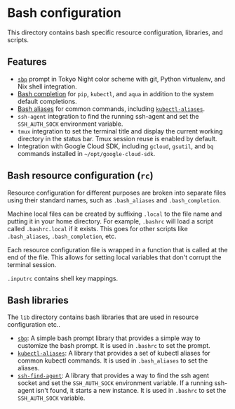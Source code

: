 # Bash configuration

This directory contains bash specific resource configuration, libraries, and
scripts.

## Features

- [`sbp`](https://github.com/brujoand/sbp) prompt in Tokyo Night color scheme with
  git, Python virtualenv, and Nix shell integration.
- [Bash completion](./_bash_completion) for `pip`, `kubectl`, and `aqua` in
  addition to the system default completions.
- [Bash aliases](./_bash_aliases) for common commands, including
  [`kubectl-aliases`](https://github.com/ahmetb/kubectl-aliases).
- `ssh-agent` integration to find the running ssh-agent and set the
  `SSH_AUTH_SOCK` environment variable.
- `tmux` integration to set the terminal title and display the current working
  directory in the status bar. Tmux session reuse is enabled by default.
- Integration with Google Cloud SDK, including `gcloud`, `gsutil`, and `bq`
  commands installed in `~/opt/google-cloud-sdk`.

## Bash resource configuration (`rc`)

Resource configuration for different purposes are broken into separate files
using their standard names, such as `.bash_aliases` and `.bash_completion`.

Machine local files can be created by suffixing `.local` to the file name and
putting it in your home directory. For example, `.bashrc` will load a script
called `.bashrc.local` if it exists. This goes for other scripts like
`.bash_aliases`, `.bash_completion`, etc.

Each resource configuration file is wrapped in a function that is called at the
end of the file. This allows for setting local variables that don't corrupt the
terminal session.

`.inputrc` contains shell key mappings.

## Bash libraries

The `lib` directory contains bash libraries that are used in resource
configuration etc..

- [`sbp`]: A simple bash prompt library that provides a simple way to customize
  the bash prompt. It is used in `.bashrc` to set the prompt.
- [`kubectl-aliases`]: A library that provides a set of kubectl aliases for
  common kubectl commands. It is used in `.bash_aliases` to set the aliases.
- [`ssh-find-agent`]: A library that provides a way to find the ssh agent socket
  and set the `SSH_AUTH_SOCK` environment variable. If a running ssh-agent isn't
  found, it starts a new instance. It is used in `.bashrc` to set the
  `SSH_AUTH_SOCK` variable.

[`sbp`]: https://github.com/brujoand/sbp
[`kubectl-aliases`]: https://github.com/ahmetb/kubectl-aliases
[`ssh-find-agent`]: https://github.com/wwalker/ssh-find-agent
